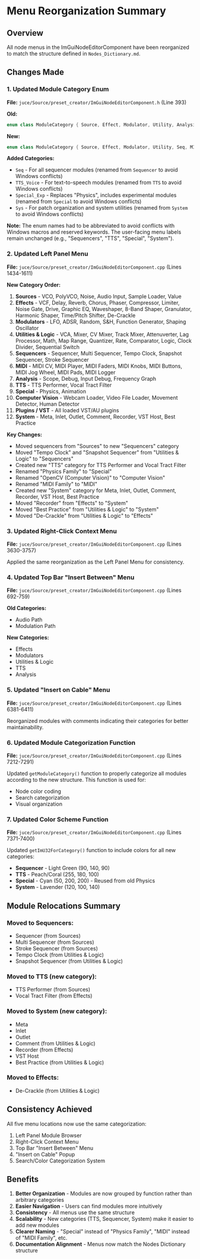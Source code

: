# Menu Reorganization Summary

## Overview
All node menus in the ImGuiNodeEditorComponent have been reorganized to match the structure defined in `Nodes_Dictionary.md`.

## Changes Made

### 1. Updated Module Category Enum
**File:** `juce/Source/preset_creator/ImGuiNodeEditorComponent.h` (Line 393)

**Old:**
```cpp
enum class ModuleCategory { Source, Effect, Modulator, Utility, Analysis, Comment, Plugin, MIDI, Physics, OpenCV };
```

**New:**
```cpp
enum class ModuleCategory { Source, Effect, Modulator, Utility, Seq, MIDI, Analysis, TTS_Voice, Special_Exp, OpenCV, Sys, Comment, Plugin };
```

**Added Categories:**
- `Seq` - For all sequencer modules (renamed from `Sequencer` to avoid Windows conflicts)
- `TTS_Voice` - For text-to-speech modules (renamed from `TTS` to avoid Windows conflicts)
- `Special_Exp` - Replaces "Physics", includes experimental modules (renamed from `Special` to avoid Windows conflicts)
- `Sys` - For patch organization and system utilities (renamed from `System` to avoid Windows conflicts)

**Note:** The enum names had to be abbreviated to avoid conflicts with Windows macros and reserved keywords. The user-facing menu labels remain unchanged (e.g., "Sequencers", "TTS", "Special", "System").

### 2. Updated Left Panel Menu
**File:** `juce/Source/preset_creator/ImGuiNodeEditorComponent.cpp` (Lines 1434-1611)

**New Category Order:**
1. **Sources** - VCO, PolyVCO, Noise, Audio Input, Sample Loader, Value
2. **Effects** - VCF, Delay, Reverb, Chorus, Phaser, Compressor, Limiter, Noise Gate, Drive, Graphic EQ, Waveshaper, 8-Band Shaper, Granulator, Harmonic Shaper, Time/Pitch Shifter, De-Crackle
3. **Modulators** - LFO, ADSR, Random, S&H, Function Generator, Shaping Oscillator
4. **Utilities & Logic** - VCA, Mixer, CV Mixer, Track Mixer, Attenuverter, Lag Processor, Math, Map Range, Quantizer, Rate, Comparator, Logic, Clock Divider, Sequential Switch
5. **Sequencers** - Sequencer, Multi Sequencer, Tempo Clock, Snapshot Sequencer, Stroke Sequencer
6. **MIDI** - MIDI CV, MIDI Player, MIDI Faders, MIDI Knobs, MIDI Buttons, MIDI Jog Wheel, MIDI Pads, MIDI Logger
7. **Analysis** - Scope, Debug, Input Debug, Frequency Graph
8. **TTS** - TTS Performer, Vocal Tract Filter
9. **Special** - Physics, Animation
10. **Computer Vision** - Webcam Loader, Video File Loader, Movement Detector, Human Detector
11. **Plugins / VST** - All loaded VST/AU plugins
12. **System** - Meta, Inlet, Outlet, Comment, Recorder, VST Host, Best Practice

**Key Changes:**
- Moved sequencers from "Sources" to new "Sequencers" category
- Moved "Tempo Clock" and "Snapshot Sequencer" from "Utilities & Logic" to "Sequencers"
- Created new "TTS" category for TTS Performer and Vocal Tract Filter
- Renamed "Physics Family" to "Special"
- Renamed "OpenCV (Computer Vision)" to "Computer Vision"
- Renamed "MIDI Family" to "MIDI"
- Created new "System" category for Meta, Inlet, Outlet, Comment, Recorder, VST Host, Best Practice
- Moved "Recorder" from "Effects" to "System"
- Moved "Best Practice" from "Utilities & Logic" to "System"
- Moved "De-Crackle" from "Utilities & Logic" to "Effects"

### 3. Updated Right-Click Context Menu
**File:** `juce/Source/preset_creator/ImGuiNodeEditorComponent.cpp` (Lines 3630-3757)

Applied the same reorganization as the Left Panel Menu for consistency.

### 4. Updated Top Bar "Insert Between" Menu
**File:** `juce/Source/preset_creator/ImGuiNodeEditorComponent.cpp` (Lines 692-759)

**Old Categories:**
- Audio Path
- Modulation Path

**New Categories:**
- Effects
- Modulators
- Utilities & Logic
- TTS
- Analysis

### 5. Updated "Insert on Cable" Menu
**File:** `juce/Source/preset_creator/ImGuiNodeEditorComponent.cpp` (Lines 6381-6411)

Reorganized modules with comments indicating their categories for better maintainability.

### 6. Updated Module Categorization Function
**File:** `juce/Source/preset_creator/ImGuiNodeEditorComponent.cpp` (Lines 7212-7291)

Updated `getModuleCategory()` function to properly categorize all modules according to the new structure. This function is used for:
- Node color coding
- Search categorization
- Visual organization

### 7. Updated Color Scheme Function
**File:** `juce/Source/preset_creator/ImGuiNodeEditorComponent.cpp` (Lines 7371-7400)

Updated `getImU32ForCategory()` function to include colors for all new categories:
- **Sequencer** - Light Green (90, 140, 90)
- **TTS** - Peach/Coral (255, 180, 100)
- **Special** - Cyan (50, 200, 200) - Reused from old Physics
- **System** - Lavender (120, 100, 140)

## Module Relocations Summary

### Moved to Sequencers:
- Sequencer (from Sources)
- Multi Sequencer (from Sources)
- Stroke Sequencer (from Sources)
- Tempo Clock (from Utilities & Logic)
- Snapshot Sequencer (from Utilities & Logic)

### Moved to TTS (new category):
- TTS Performer (from Sources)
- Vocal Tract Filter (from Effects)

### Moved to System (new category):
- Meta
- Inlet
- Outlet
- Comment (from Utilities & Logic)
- Recorder (from Effects)
- VST Host
- Best Practice (from Utilities & Logic)

### Moved to Effects:
- De-Crackle (from Utilities & Logic)

## Consistency Achieved

All five menu locations now use the same categorization:
1. Left Panel Module Browser
2. Right-Click Context Menu
3. Top Bar "Insert Between" Menu
4. "Insert on Cable" Popup
5. Search/Color Categorization System

## Benefits

1. **Better Organization** - Modules are now grouped by function rather than arbitrary categories
2. **Easier Navigation** - Users can find modules more intuitively
3. **Consistency** - All menus use the same structure
4. **Scalability** - New categories (TTS, Sequencer, System) make it easier to add new modules
5. **Clearer Naming** - "Special" instead of "Physics Family", "MIDI" instead of "MIDI Family", etc.
6. **Documentation Alignment** - Menus now match the Nodes Dictionary structure

